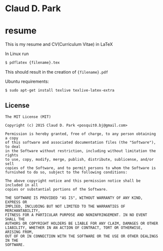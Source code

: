 Claud D. Park
=============

# resume

This is my resume and CV(Curriculum Vitae) in LaTeX

In Linux run
```bash
$ pdflatex {filename}.tex
```
This should result in the creation of ``{filename}.pdf``

Ubuntu requirements:
```bash
$ sudo apt-get install texlive texlive-latex-extra
```

## License
    The MIT License (MIT)

    Copyright (c) 2015 Claud D. Park <posquit0.bj@gmail.com>

    Permission is hereby granted, free of charge, to any person obtaining a copy
    of this software and associated documentation files (the "Software"), to deal
    in the Software without restriction, including without limitation the rights
    to use, copy, modify, merge, publish, distribute, sublicense, and/or sell
    copies of the Software, and to permit persons to whom the Software is
    furnished to do so, subject to the following conditions:

    The above copyright notice and this permission notice shall be included in all
    copies or substantial portions of the Software.

    THE SOFTWARE IS PROVIDED "AS IS", WITHOUT WARRANTY OF ANY KIND, EXPRESS OR
    IMPLIED, INCLUDING BUT NOT LIMITED TO THE WARRANTIES OF MERCHANTABILITY,
    FITNESS FOR A PARTICULAR PURPOSE AND NONINFRINGEMENT. IN NO EVENT SHALL THE
    AUTHORS OR COPYRIGHT HOLDERS BE LIABLE FOR ANY CLAIM, DAMAGES OR OTHER
    LIABILITY, WHETHER IN AN ACTION OF CONTRACT, TORT OR OTHERWISE, ARISING FROM,
    OUT OF OR IN CONNECTION WITH THE SOFTWARE OR THE USE OR OTHER DEALINGS IN THE
    SOFTWARE.

